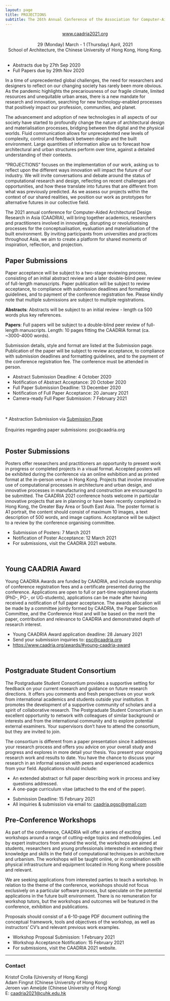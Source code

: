 ```yaml
---
layout: page
title: PROJECTIONS
subtitle: The 26th Annual Conference of the Association for Computer-Aided Architectural Design Research in Asia (CAADRIA 2021)
---
```


<div align="center">
<a href="http://www.caadria2021.org">www.caadria2021.org</a><br />
<br />
29 (Monday) March - 1 (Thursday) April, 2021 <br />
School of Architecture, the Chinese University of Hong Kong, Hong Kong. <br />
<br />
</div>

* Abstracts due by 27th Sep 2020
* Full Papers due by 29th Nov 2020


In a time of unprecedented global challenges, the need for researchers and designers to reflect on our changing society has rarely been more obvious. As the pandemic highlights the precariousness of our fragile climate, limited resources and unequitable urban areas, there is a new mandate for research and innovation, searching for new technology-enabled processes that positively impact our profession, communities, and planet.

The advancement and adoption of new technologies in all aspects of our society have started to profoundly change the nature of architectural design and materialisation processes, bridging between the digital and the physical worlds. Fluid communication allows for unprecedented new levels of complexity, control and feedback between design and the built environment. Large quantities of information allow us to forecast how architectural and urban structures perform over time, against a detailed understanding of their contexts.

“PROJECTIONS” focuses on the implementation of our work, asking us to reflect upon the different ways innovation will impact the future of our industry. We will invite conversations and debate around the status of computational research and design, reflecting on recent challenges and opportunities, and how these translate into futures that are different from what was previously predicted. As we assess our projects within the context of our shared realities, we position our work as prototypes for alternative futures in our collective field.

The 2021 annual conference for Computer-Aided Architectural Design Research in Asia (CAADRIA), will bring together academics, researchers and practitioners involved in innovating, disrupting or revolutionising processes for the conceptualisation, evaluation and materialisation of the built environment. By inviting participants from universities and practices throughout Asia, we aim to create a platform for shared moments of inspiration, reflection, and projection.


<div align="center">
</div>

## Paper Submissions

Paper acceptance will be subject to a two-stage reviewing process, consisting of an initial abstract review and a later double-blind peer review of full-length manuscripts. Paper publication will be subject to review acceptance, to compliance with submission deadlines and formatting guidelines, and to payment of the conference registration fee. Please kindly note that multiple submissions are subject to multiple registrations.  

__Abstracts__: Abstracts will be subject to an initial review - length ca 500 words plus key references.

__Papers__: Full papers will be subject to a double-blind peer review of full-length manuscripts. Length: 10 pages fitting the CAADRIA format (ca. ~3000-4000 words).

Submission details, style and format are listed at the Submission page. Publication of the paper will be subject to review acceptance, to compliance with submission deadlines and formatting guidelines, and to the payment of the conference registration fee. The conference must be attended in person.

* Abstract Submission Deadline: 4 October 2020
* Notification of Abstract Acceptance: 20 October 2020
* Full Paper Submission Deadline: 13 December 2020
* Notification of Full Paper Acceptance: 20 January 2021
* Camera-ready Full Paper Submission: 7 February 2021
<br />
<br />
* Abstraction Submission via <a href="http://caadria.org/openconf/openconf.php">Submission Page</a>
<br />
<br />
Enquiries regarding paper submissions: psc@caadria.org
<br />
<br />

## Poster Submissions

Posters offer researchers and practitioners an opportunity to present work in progress or completed projects in a visual format. Accepted posters will be exhibited during the conference via an online exhibition and as printed format at the in-person venue in Hong Kong.
Projects that involve innovative use of computational processes in architecture and urban design, and innovative processes in manufacturing and construction are encouraged to be submitted. The CAADRIA 2021 conference hosts welcome in particular innovative projects that are in planning or have been recently completed in Hong Kong, the Greater Bay Area or South East Asia.
The poster format is A1 portrait, the content should consist of maximum 10 images, a text description of 500 words, and image captions. Acceptance will be subject to a review by the conference organising committee. 

* Submission of Posters: 7 March 2021
* Notification of Poster Acceptance: 12 March 2021
* For submissions, visit the CAADRIA 2021 website.
<br />

## Young CAADRIA Award

Young CAADRIA Awards are funded by CAADRIA, and include sponsorship of conference registration fees and a certificate presented during the conference. Applications are open to full or part-time registered students (PhD-, PG-, or UG-students), applications can be made after having received a notification of full paper acceptance. The awards allocation will be made by a committee jointly formed by CAADRIA, the Paper Selection Committee, and the Conference Host and will be based on the merit the paper, contribution and relevance to CAADRIA and demonstrated depth of research interest.

* Young CAADRIA Award application deadline: 28 January 2021
* Send your submission inquiries to: psc@caadria.org 
* https://www.caadria.org/awards/#young-caadria-award 
<br />

## Postgraduate Student Consortium

The Postgraduate Student Consortium provides a supportive setting for feedback on your current research and guidance on future research directions. It offers you comments and fresh perspectives on your work from international academics and students outside your institution. It promotes the development of a supportive community of scholars and a spirit of collaborative research. The Postgraduate Student Consortium is an excellent opportunity to network with colleagues of similar background or interests and from the international community and to explore potential external examiners. Your supervisors don’t have to attend the consortium, but they are invited to join.

The consortium is different from a paper presentation since it addresses your research process and offers you advice on your overall study and progress and explores in more detail your thesis. You present your ongoing research work and results to date. You have the chance to discuss your research in an informal session with peers and experienced academics from your field.
Applications should include:

- An extended abstract or full paper describing work in process and key questions addressed.
- A one-page curriculum vitae (attached to the end of the paper).

* Submission Deadline: 15 February 2021 
* All inquiries & submission via email to: caadria.pgsc@gmail.com 


## Pre-Conference Workshops

As part of the conference, CAADRIA will offer a series of exciting workshops around a range of cutting-edge topics and methodologies. Led by expert instructors from around the world, the workshops are aimed at students, researchers and young professionals interested in extending their knowledge and skills in the field of computational techniques in architecture and urbanism. The workshops will be taught online, or in combination with physical infrastructure and equipment located in Hong Kong where possible and relevant.

We are seeking applications from interested parties to teach a workshop. In relation to the theme of the conference, workshops should not focus exclusively on a particular software process, but speculate on the potential applications in the future built environment. There is no remuneration for workshop tutors, but the workshops and outcomes will be featured in the conference, exhibition and publications.

Proposals should consist of a 6-10-page PDF document outlining the conceptual framework, tools and objectives of the workshop, as well as instructors’ CV’s and relevant previous work examples.

* Workshop Proposal Submission:       	1 February 2021
* Workshop Acceptance Notification:  	15 February 2021
* For submissions, visit the CAADRIA 2021 website.




----
### Contact

Kristof Crolla (University of Hong Kong)<br />
Adam Fingrut (Chinese University of Hong Kong)<br />
Jeroen van Ameijde (Chinese University of Hong Kong)<br />
E: caadria2021@cuhk.edu.hk <br />
